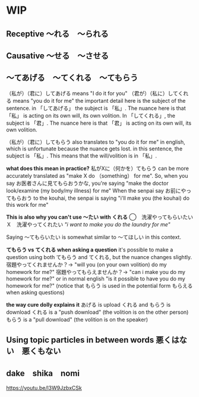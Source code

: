 # WIP

## Receptive ～れる　～られる

## Causative ～せる　～させる

## ～てあげる　～てくれる　～てもらう

（私が）（君に）してあげる means "I do it for you"
（君が）（私に）してくれる means "you do it for me"
the important detail here is the subject of the sentence. 
in 「してあげる」 the subject is 「私」. The nuance here is that 「私」 is acting on its own will, its own volition.
In 「してくれる」, the subject is 「君」. The nuance here is that 「君」 is acting on its own will, its own volition.

（私が）（君に）してもらう also translates to "you do it for me" in english, which is unfortunate because the nuance gets lost.
in this sentence, the subject is 「私」. This means that the will/volition is in 「私」.

**what does this mean in practice?**
私がXに（何かを）てもらう can be more accurately translated as "make X do （something） for me".
So, when you say お医者さんに見てもらおうかな, you're saying "make the doctor look/examine (my body/my illness) for me"
When the senpai say お前にやってもらおう to the kouhai, the senpai is saying "i'll make you (the kouhai) do this work for me"

**This is also why you can't use ～たい with くれる**
◯　洗濯やってもらいたい
Ｘ　洗濯やってくれたい
*"i want to make you do the laundry for me"*

Saying ～てもらいたい is somewhat similar to ～てほしい in this context.

**てもらう vs てくれる when asking a question**
it's possible to make a question using both てもらう and てくれる, but the nuance changes slightly.
宿題やってくれませんか？→ "will you (on your own volition) do my homework for me?"
宿題やってもらえませんか？→ "can i make you do my homework for me?" or in normal english "is it possible to have you do my homework for me?"
(notice that もらう is used in the potential form もらえる when asking questions)

**the way cure dolly explains it**
あげる is upload
くれる and もらう is download
くれる is a "push download" (the volition is on the other person)
もらう is a "pull download" (the volition is on the speaker)

## Using topic particles in between words 悪くはない　悪くもない

## dake　shika　nomi

https://youtu.be/l3W9JzbxCSk